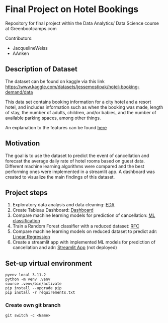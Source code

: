 # Final Project on Hotel Bookings
Repository for final project within the Data Analytics/ Data Science course at Greenbootcamps.com

Contributors:
- JacquelineWeiss
- AAnken

## Description of Dataset

The dataset can be found on kaggle via this link https://www.kaggle.com/datasets/jessemostipak/hotel-booking-demand/data

This data set contains booking information for a city hotel and a resort hotel, and includes information such as when the booking was made, length of stay, the number of adults, children, and/or babies, and the number of available parking spaces, among other things.

An explanation to the features can be found [here](https://github.com/AAnken/Hotel_booking_project/blob/main/column_names.md)

## Motivation
The goal is to use the dataset to predict the event of cancellation and forecast the average daily rate of hotel rooms based on guest data. Different machine learning algorithms were compared and the best performing ones were implemented in a streamlit app. A dashboard was created to visualize the main findings of this dataset. 

## Project steps
1. Exploratory data analysis and data cleaning: [EDA](https://github.com/AAnken/Hotel_booking_project/blob/main/EDA.ipynb)
2. Create Tableau Dashboard: [Dashboard](https://public.tableau.com/app/profile/jacqueline.wei./viz/Hotel_Booking_Demand_17207037521430/HotelBookingStory?publish=yes)
3. Compare machine learning models for prediction of cancellation: [ML classification](https://github.com/AAnken/Hotel_booking_project/blob/main/ML_classification.ipynb)
4. Train a Random Forest classifier with a reduced dataset: [RFC](https://github.com/AAnken/Hotel_booking_project/blob/main/ML_reduced_RandomForest.ipynb)
5. Compare machine learning models on reduced dataset to predict adr: [Linear Regression](https://github.com/AAnken/Hotel_booking_project/blob/main/ML_LinearRegression.ipynb)
6. Create a streamlit app with implemented ML models for prediction of cancellation and adr: [Streamlit App](https://github.com/AAnken/Hotel_booking_project/blob/main/.streamlit/streamlit_app.py) (not deployed)

## Set-up virtual environment
```pyenv local 3.11.2```<br>
```python -m venv .venv```<br>
```source .venv/bin/activate```<br>
```pip install --upgrade pip```<br>
```pip install -r requirements.txt```

### Create own git branch
```git switch -c <Name>```